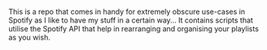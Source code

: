 This is a repo that comes in handy for extremely obscure use-cases in Spotify as I like to have my stuff in a certain way...
It contains scripts that utilise the Spotify API that help in rearranging and organising your playlists as you wish.
